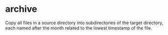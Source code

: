 # archive

Copy all files in a source directory into subdirectories of the target
directory, each named after the month related to the lowest timestamp of the
file.
